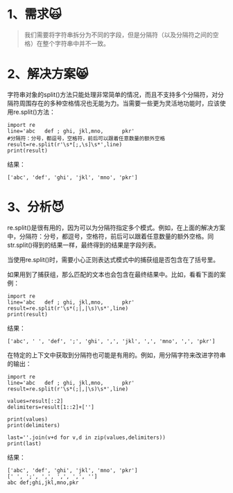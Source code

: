 # 1、需求🙀

> 我们需要将字符串拆分为不同的字段，但是分隔符（以及分隔符之间的空格）在整个字符串中并不一致。

# 2、解决方案😸

字符串对象的split\(\)方法只能处理非常简单的情况，而且不支持多个分隔符，对分隔符周围存在的多种空格情况也无能为力。当需要一些更为灵活地功能时，应该使用re.split\(\)方法：

```
import re
line='abc   def ; ghi, jkl,mno,      pkr'
#分隔符：分号，都逗号，空格符，前后可以跟着任意数量的额外空格
result=re.split(r'\s*[;,\s]\s*',line)
print(result)
```

结果：

```
['abc', 'def', 'ghi', 'jkl', 'mno', 'pkr']
```

# 3、分析😈

re.split\(\)是很有用的，因为可以为分隔符指定多个模式。例如，在上面的解决方案中，分隔符：分号，都逗号，空格符，前后可以跟着任意数量的额外空格。同str.split\(\)得到的结果一样，最终得到的结果是字段列表。

当使用re.split\(\)时，需要小心正则表达式模式中的捕获组是否包含在了括号里。

如果用到了捕获组，那么匹配的文本也会包含在最终结果中。比如，看看下面的案例：

```
import re
line='abc   def ; ghi, jkl,mno,      pkr'
result=re.split(r'\s*(;|,|\s)\s*',line)
print(result)
```

结果：

```
['abc', ' ', 'def', ';', 'ghi', ',', 'jkl', ',', 'mno', ',', 'pkr']
```

在特定的上下文中获取到分隔符也可能是有用的。例如，用分隔字符来改进字符串的输出：

```
import re
line='abc   def ; ghi, jkl,mno,      pkr'
result=re.split(r'\s*(;|,|\s)\s*',line)

values=result[::2]
delimiters=result[1::2]+['']

print(values)
print(delimiters)

last=''.join(v+d for v,d in zip(values,delimiters))
print(last)
```

结果：

```
['abc', 'def', 'ghi', 'jkl', 'mno', 'pkr']
[' ', ';', ',', ',', ',', '']
abc def;ghi,jkl,mno,pkr
```



